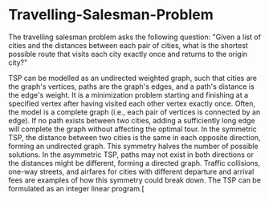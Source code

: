 # Travelling-Salesman-Problem
The travelling salesman problem asks the following question: "Given a list of cities and the distances between each pair of cities, what is the shortest possible route that visits each city exactly once and returns to the origin city?" 

TSP can be modelled as an undirected weighted graph, such that cities are the graph's vertices, paths are the graph's edges, and a path's distance is the edge's weight. It is a minimization problem starting and finishing at a specified vertex after having visited each other vertex exactly once. Often, the model is a complete graph (i.e., each pair of vertices is connected by an edge). If no path exists between two cities, adding a sufficiently long edge will complete the graph without affecting the optimal tour.
In the symmetric TSP, the distance between two cities is the same in each opposite direction, forming an undirected graph. This symmetry halves the number of possible solutions. In the asymmetric TSP, paths may not exist in both directions or the distances might be different, forming a directed graph. Traffic collisions, one-way streets, and airfares for cities with different departure and arrival fees are examples of how this symmetry could break down.
The TSP can be formulated as an integer linear program.[
